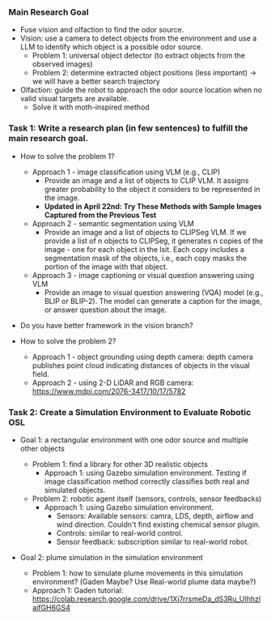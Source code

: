 ### Main Research Goal
- Fuse vision and olfaction to find the odor source.
- Vision: use a camera to detect objects from the environment and use a LLM to identify which object is a possible odor source.
  - Problem 1: universal object detector (to extract objects from the observed images)
  - Problem 2: determine extracted object positions (less important) -> we will have a better search trajectory
- Olfaction: guide the robot to approach the odor source location when no valid visual targets are available.
  - Solve it with moth-inspired method

### Task 1: Write a research plan (in few sentences) to fulfill the main research goal.
- How to solve the problem 1?
  - Approach 1 - image classification using VLM (e.g., CLIP)
    - Provide an image and a list of objects to CLIP VLM. It assigns greater probability to the object it considers to be represented in the image.
    - **Updated in April 22nd: Try These Methods with Sample Images Captured from the Previous Test** 
  - Approach 2 - semantic segmentation using VLM
    - Provide an image and a list of objects to CLIPSeg VLM. If we provide a list of n objects to CLIPSeg, it generates n copies of the image - one for each object in the lsit. Each copy includes a segmentation mask of the objects, i.e., each copy masks the portion of the image with that object.
  - Approach 3 - image captioning or visual question answering using VLM
    - Provide an image to visual question answering (VQA) model (e.g., BLIP or BLIP-2). The model can generate a caption for the image, or answer question about the image.

- Do you have better framework in the vision branch?

- How to solve the problem 2?
  - Approach 1 - object grounding using depth camera: depth camera publishes point cloud indicating distances of objects in the visual field.
  - Approach 2 - using 2-D LiDAR and RGB camera: https://www.mdpi.com/2076-3417/10/17/5782

### Task 2: Create a Simulation Environment to Evaluate Robotic OSL
- Goal 1: a rectangular environment with one odor source and multiple other objects
  - Problem 1: find a library for other 3D realistic objects
    - Approach 1: using Gazebo simulation environment. Testing if image classification method correctly classifies both real and simulated objects.
  - Problem 2: robotic agent itself (sensors, controls, sensor feedbacks)
    - Approach 1: using Gazebo simulation environment.
      - Sensors: Available sensors: camra, LDS, depth, airflow and wind direction. Couldn't find existing chemical sensor plugin.
      - Controls: similar to real-world control.
      - Sensor feedback: subscription similar to real-world robot.

- Goal 2: plume simulation in the simulation environment
  - Problem 1: how to simulate plume movements in this simulation environment? (Gaden Maybe? Use Real-world plume data maybe?)
   - Approach 1: Gaden tutorial: https://colab.research.google.com/drive/1Xj7rrsmeDa_dS3Ru_UIhhzlaifGH6GS4

